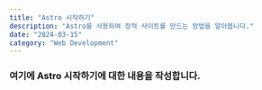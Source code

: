 ```yaml
---
title: "Astro 시작하기"
description: "Astro를 사용하여 정적 사이트를 만드는 방법을 알아봅니다."
date: "2024-03-15"
category: "Web Development"
---
```


### 여기에 Astro 시작하기에 대한 내용을 작성합니다.
